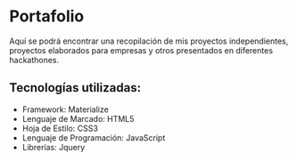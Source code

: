 # Portafolio

Aquí se podrá encontrar una recopilación de mis proyectos independientes, proyectos elaborados para empresas y otros presentados en diferentes hackathones.

## Tecnologías utilizadas:

* Framework: Materialize
* Lenguaje de Marcado: HTML5
* Hoja de Estilo: CSS3
* Lenguaje de Programación: JavaScript
* Librerías: Jquery